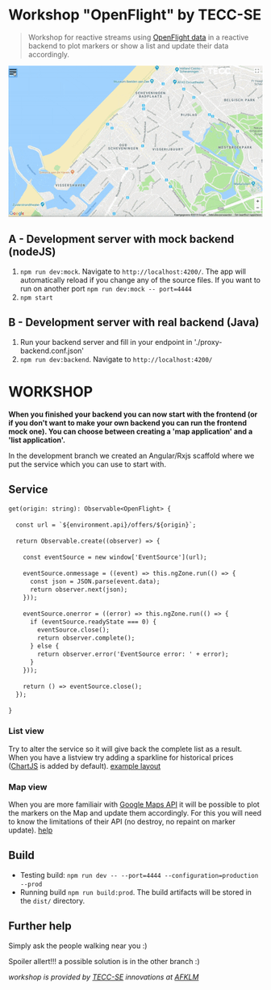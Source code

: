 # Workshop "OpenFlight" by TECC-SE
> Workshop for reactive streams using [OpenFlight data](https://openflights.org/data.html) in a reactive backend to plot markers or show a list and update their data accordingly.

![overview](./internals/screens.gif "Map view")

## A - Development server with mock backend (nodeJS)
1) `npm run dev:mock`. Navigate to `http://localhost:4200/`. The app will automatically reload if you change any of the source files. If you want to run on another port `npm run dev:mock -- port=4444`
2) `npm start`

## B - Development server with real backend (Java)
1) Run your backend server and fill in your endpoint in './proxy-backend.conf.json'
2) `npm run dev:backend`. Navigate to `http://localhost:4200/`

# WORKSHOP
**When you finished your backend you can now start with the frontend (or if you don't want to make your own backend you can run the frontend mock one). You can choose between creating a 'map application' and a 'list application'.**

In the development branch we created an Angular/Rxjs scaffold where we put the service which you can use to start with.

## Service

```
get(origin: string): Observable<OpenFlight> {

  const url = `${environment.api}/offers/${origin}`;

  return Observable.create((observer) => {

    const eventSource = new window['EventSource'](url);

    eventSource.onmessage = ((event) => this.ngZone.run(() => {
      const json = JSON.parse(event.data);
      return observer.next(json);
    }));

    eventSource.onerror = ((error) => this.ngZone.run(() => {
      if (eventSource.readyState === 0) {
        eventSource.close();
        return observer.complete();
      } else {
        return observer.error('EventSource error: ' + error);
      }
    }));

    return () => eventSource.close();
  });

}
```

### List view
Try to alter the service so it will give back the complete list as a result. When you have a listview try adding a sparkline for historical prices ([ChartJS](http://www.chartjs.org/samples/latest/charts/line/basic.html) is added by default). [example layout](./internals/docs/LIST.md)

### Map view
When you are more familiair with [Google Maps API](https://developers.google.com/maps/documentation/javascript/overlays) it will be possible to plot the markers on the Map and update them accordingly. For this you will need to know the limitations of their API (no destroy, no repaint on marker update). [help](./internals/docs/MAP.md)

## Build
- Testing build: `npm run dev -- --port=4444 --configuration=production --prod`
- Running build `npm run build:prod`. The build artifacts will be stored in the `dist/` directory.

## Further help
Simply ask the people walking near you :)

Spoiler allert!!! a possible solution is in the other branch :)

*workshop is provided by [TECC-SE](https://confluence.devnet.klm.com/display/TECCSE/TECC+Software+Engineering+Home) innovations at [AFKLM](https://github.com/afklm)*

